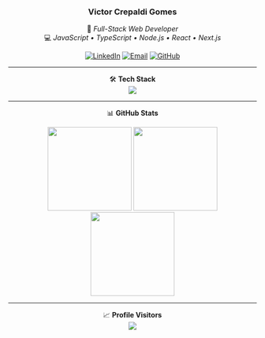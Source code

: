 <div align="center">

### Victor Crepaldi Gomes

🚀 *Full-Stack Web Developer*  
💻 *JavaScript • TypeScript • Node.js • React • Next.js*

[![LinkedIn](https://img.shields.io/badge/LinkedIn-0A66C2?style=flat&logo=linkedin&logoColor=white)](https://www.linkedin.com/in/victor-gomes-b067a3266/)
[![Email](https://img.shields.io/badge/Gmail-0A66C2?style=flat&logo=gmail&logoColor=white)](mailto:victorcrepaldigomes@gmail.com)
[![GitHub](https://img.shields.io/badge/GitHub-0A66C2?style=flat&logo=github&logoColor=white)](https://github.com/VictorCrepaldiGomes)

</div>

---

<div align="center">

🛠️ **Tech Stack**  
<img src="https://skillicons.dev/icons?i=js,ts,nodejs,express,react,nextjs,git,github&theme=light" />

</div>

---

<div align="center">

📊 **GitHub Stats**

<img src="https://github-readme-stats.vercel.app/api?username=VictorCrepaldiGomes&show_icons=true&hide=issues&theme=blue&count_private=true" height="170" />
<img src="https://github-readme-streak-stats.herokuapp.com?user=VictorCrepaldiGomes&theme=blue&date_format=j%20M%5B%20Y%5D" height="170" />
<img src="https://github-readme-stats.vercel.app/api/top-langs/?username=VictorCrepaldiGomes&layout=compact&theme=blue&hide_title=true" height="170" />

</div>

---

<div align="center">

📈 **Profile Visitors**  
<img src="https://profile-counter.glitch.me/VictorCrepaldiGomes/count.svg" />

</div>
